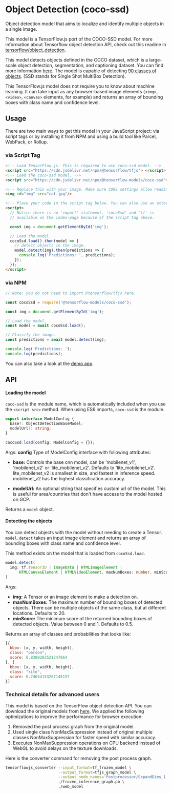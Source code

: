 # Object Detection (coco-ssd)

Object detection model that aims to localize and identify multiple objects in a single image.

This model is a TensorFlow.js port of the COCO-SSD model. For more information about Tensorflow object detection API, check out this readme in
[tensorflow/object_detection](https://github.com/tensorflow/models/blob/master/research/object_detection/README.md).

This model detects objects defined in the COCO dataset, which is a large-scale object detection, segmentation, and captioning dataset. You can find more information [here](http://cocodataset.org/#home). The model is capable of detecting [90 classes of objects](./src/classes.ts). (SSD stands for Single Shot MultiBox Detection).

This TensorFlow.js model does not require you to know about machine learning.
It can take input as any browser-based image elements (`<img>`, `<video>`, `<canvas>`
elements, for example) and returns an array of bounding boxes with class name and confidence level.

## Usage

There are two main ways to get this model in your JavaScript project: via script tags or by installing it from NPM and using a build tool like Parcel, WebPack, or Rollup.

### via Script Tag

```html
<!-- Load TensorFlow.js. This is required to use coco-ssd model. -->
<script src="https://cdn.jsdelivr.net/npm/@tensorflow/tfjs"> </script>
<!-- Load the coco-ssd model. -->
<script src="https://cdn.jsdelivr.net/npm/@tensorflow-models/coco-ssd"> </script>

<!-- Replace this with your image. Make sure CORS settings allow reading the image! -->
<img id="img" src="cat.jpg"/>

<!-- Place your code in the script tag below. You can also use an external .js file -->
<script>
  // Notice there is no 'import' statement. 'cocoSsd' and 'tf' is
  // available on the index-page because of the script tag above.

  const img = document.getElementById('img');

  // Load the model.
  cocoSsd.load().then(model => {
    // detect objects in the image.
    model.detect(img).then(predictions => {
      console.log('Predictions: ', predictions);
    });
  });
</script>
```

### via NPM

```js
// Note: you do not need to import @tensorflow/tfjs here.

const cocoSsd = require('@tensorflow-models/coco-ssd');

const img = document.getElementById('img');

// Load the model.
const model = await cocoSsd.load();

// Classify the image.
const predictions = await model.detect(img);

console.log('Predictions: ');
console.log(predictions);
```

You can also take a look at the [demo app](./demo).

## API

#### Loading the model
`coco-ssd` is the module name, which is automatically included when you use the `<script src>` method. When using ES6 imports, `coco-ssd` is the module.

```ts
export interface ModelConfig {
  base?: ObjectDetectionBaseModel;
  modelUrl?: string;
}

cocoSsd.load(config: ModelConfig = {});
```

Args:
**config** Type of ModelConfig interface with following attributes:
 - **base:** Controls the base cnn model, can be 'mobilenet_v1', 'mobilenet_v2' or 'lite_mobilenet_v2'. Defaults to 'lite_mobilenet_v2'.
 lite_mobilenet_v2 is smallest in size, and fastest in inference speed.
 mobilenet_v2 has the highest classification accuracy.

 - **modelUrl:** An optional string that specifies custom url of the model. This is useful for area/countries that don't have access to the model hosted on GCP.

Returns a `model` object.

#### Detecting the objects

You can detect objects with the model without needing to create a Tensor.
`model.detect` takes an input image element and returns an array of bounding boxes with class name and confidence level.

This method exists on the model that is loaded from `cocoSsd.load`.

```ts
model.detect(
  img: tf.Tensor3D | ImageData | HTMLImageElement |
      HTMLCanvasElement | HTMLVideoElement, maxNumBoxes: number, minScore: number
)
```

Args:

- **img:** A Tensor or an image element to make a detection on.
- **maxNumBoxes:** The maximum number of bounding boxes of detected objects. There can be multiple objects of the same class, but at different locations. Defaults to 20.
- **minScore:** The minimum score of the returned bounding boxes of detected objects. Value between 0 and 1. Defaults to 0.5.

Returns an array of classes and probabilities that looks like:

```js
[{
  bbox: [x, y, width, height],
  class: "person",
  score: 0.8380282521247864
}, {
  bbox: [x, y, width, height],
  class: "kite",
  score: 0.74644153267145157
}]
```

### Technical details for advanced users

This model is based on the TensorFlow object detection API. You can download the original models from [here](https://github.com/tensorflow/models/blob/master/research/object_detection/g3doc/detection_model_zoo.md#coco-trained-models). We applied the following optimizations to improve the performance for browser execution:

  1. Removed the post process graph from the original model.
  2. Used single class NonMaxSuppression instead of original multiple classes NonMaxSuppression for faster speed with similar accuracy.
  3. Executes NonMaxSuppression operations on CPU backend instead of WebGL to avoid delays on the texture downloads.

Here is the converter command for removing the post process graph.

```sh
tensorflowjs_converter --input_format=tf_frozen_model \
                       --output_format=tfjs_graph_model \
                       --output_node_names='Postprocessor/ExpandDims_1,Postprocessor/Slice' \
                       ./frozen_inference_graph.pb \
                       ./web_model
```
